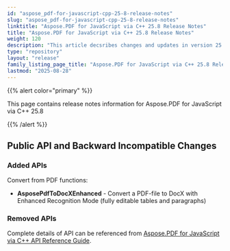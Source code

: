 ```yaml
---
id: "aspose_pdf-for-javascript-cpp-25-8-release-notes"
slug: "aspose_pdf-for-javascript-cpp-25-8-release-notes"
linktitle: "Aspose.PDF for JavaScript via C++ 25.8 Release Notes"
title: "Aspose.PDF for JavaScript via C++ 25.8 Release Notes"
weight: 120
description: "This article decsribes changes and updates in version 25.8 of Aspose.PDF for JavaScript via C++"
type: "repository"
layout: "release"
family_listing_page_title: "Aspose.PDF for JavaScript via C++ 25.8 Release Notes"
lastmod: "2025-08-28"
---
```


{{% alert color="primary" %}}

This page contains release notes information for Aspose.PDF for JavaScript via C++ 25.8

{{% /alert %}}

## Public API and Backward Incompatible Changes

### Added APIs

Convert from PDF functions:
* **AsposePdfToDocXEnhanced** - Convert a PDF-file to DocX with Enhanced Recognition Mode (fully editable tables and paragraphs)

### Removed APIs

Complete details of API can be referenced from [Aspose.PDF for JavaScript via C++ API Reference Guide](https://reference.aspose.com/pdf/javascript-cpp/).